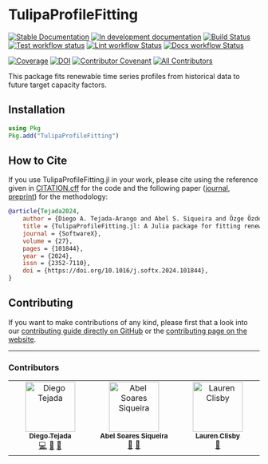 # TulipaProfileFitting

[![Stable Documentation](https://img.shields.io/badge/docs-stable-blue.svg)](https://TulipaEnergy.github.io/TulipaProfileFitting.jl/stable)
[![In development documentation](https://img.shields.io/badge/docs-dev-blue.svg)](https://TulipaEnergy.github.io/TulipaProfileFitting.jl/dev)
[![Build Status](https://github.com/TulipaEnergy/TulipaProfileFitting.jl/workflows/Test/badge.svg)](https://github.com/TulipaEnergy/TulipaProfileFitting.jl/actions)
[![Test workflow status](https://github.com/TulipaEnergy/TulipaProfileFitting.jl/actions/workflows/Test.yml/badge.svg?branch=main)](https://github.com/TulipaEnergy/TulipaProfileFitting.jl/actions/workflows/Test.yml?query=branch%3Amain)
[![Lint workflow Status](https://github.com/TulipaEnergy/TulipaProfileFitting.jl/actions/workflows/Lint.yml/badge.svg?branch=main)](https://github.com/TulipaEnergy/TulipaProfileFitting.jl/actions/workflows/Lint.yml?query=branch%3Amain)
[![Docs workflow Status](https://github.com/TulipaEnergy/TulipaProfileFitting.jl/actions/workflows/Docs.yml/badge.svg?branch=main)](https://github.com/TulipaEnergy/TulipaProfileFitting.jl/actions/workflows/Docs.yml?query=branch%3Amain)

[![Coverage](https://codecov.io/gh/TulipaEnergy/TulipaProfileFitting.jl/branch/main/graph/badge.svg)](https://codecov.io/gh/TulipaEnergy/TulipaProfileFitting.jl)
[![DOI](https://zenodo.org/badge/713828792.svg)](https://zenodo.org/doi/10.5281/zenodo.10100567)
[![Contributor Covenant](https://img.shields.io/badge/Contributor%20Covenant-2.1-4baaaa.svg)](CODE_OF_CONDUCT.md)
[![All Contributors](https://img.shields.io/github/all-contributors/TulipaEnergy/TulipaProfileFitting.jl?labelColor=5e1ec7&color=c0ffee&style=flat-square)](#contributors)

This package fits renewable time series profiles from historical data to future target capacity factors.

## Installation

```julia
using Pkg
Pkg.add("TulipaProfileFitting")
```

## How to Cite

If you use TulipaProfileFitting.jl in your work, please cite using the reference given in [CITATION.cff](https://github.com/TulipaEnergy/TulipaProfileFitting.jl/blob/main/CITATION.cff) for the code and the following paper ([journal](https://doi.org/10.1016/j.softx.2024.101844), [preprint](https://arxiv.org/abs/2311.15281)) for the methodology:

```bibtex
@article{Tejada2024,
    author = {Diego A. Tejada-Arango and Abel S. Siqueira and Özge Özdemir and Germán Morales-España},
    title = {TulipaProfileFitting.jl: A Julia package for fitting renewable energy time series profiles},
    journal = {SoftwareX},
    volume = {27},
    pages = {101844},
    year = {2024},
    issn = {2352-7110},
    doi = {https://doi.org/10.1016/j.softx.2024.101844},
}
```

## Contributing

If you want to make contributions of any kind, please first that a look into our [contributing guide directly on GitHub](docs/src/90-contributing.md) or the [contributing page on the website](https://TulipaEnergy.github.io/TulipaProfileFitting.jl/dev/90-contributing/).

---

### Contributors

<!-- ALL-CONTRIBUTORS-LIST:START - Do not remove or modify this section -->
<!-- prettier-ignore-start -->
<!-- markdownlint-disable -->

<table>
  <tbody>
    <tr>
      <td align="center" valign="top" width="14.28%"><a href="https://github.com/datejada"><img src="https://avatars.githubusercontent.com/u/12887482?v=4?s=100" width="100px;" alt="Diego Tejada"/><br /><sub><b>Diego Tejada</b></sub></a><br /><a href="#code-datejada" title="Code">💻</a> <a href="#doc-datejada" title="Documentation">📖</a> <a href="#maintenance-datejada" title="Maintenance">🚧</a></td>
      <td align="center" valign="top" width="14.28%"><a href="https://abelsiqueira.com"><img src="https://avatars.githubusercontent.com/u/1068752?v=4?s=100" width="100px;" alt="Abel Soares Siqueira"/><br /><sub><b>Abel Soares Siqueira</b></sub></a><br /><a href="#review-abelsiqueira" title="Reviewed Pull Requests">👀</a> <a href="#ideas-abelsiqueira" title="Ideas, Planning, & Feedback">🤔</a></td>
      <td align="center" valign="top" width="14.28%"><a href="https://github.com/clizbe"><img src="https://avatars.githubusercontent.com/u/11889283?v=4?s=100" width="100px;" alt="Lauren Clisby"/><br /><sub><b>Lauren Clisby</b></sub></a><br /><a href="#projectManagement-abelsiqueira" title="Project Management">📆</a></td>
    </tr>
  </tbody>
</table>

<!-- markdownlint-restore -->
<!-- prettier-ignore-end -->

<!-- ALL-CONTRIBUTORS-LIST:END -->

